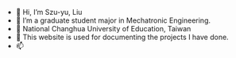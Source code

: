 - 👋 Hi, I’m Szu-yu, Liu
- 👀 I’m a graduate student major in Mechatronic Engineering. 
- 🌱 National Changhua University of Education, Taiwan 
- 💞️ This website is used for documenting the projects I have done.
- 📫 

<!---
Szuyu-Liu/Szuyu-Liu is a ✨ special ✨ repository because its `README.md` (this file) appears on your GitHub profile.
You can click the Preview link to take a look at your changes.
--->
